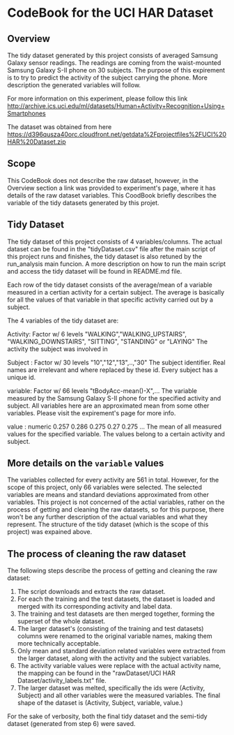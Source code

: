 # CodeBook for the UCI HAR Dataset

## Overview
The tidy dataset generated by this project consists of averaged Samsung Galaxy sensor readings. The readings are coming from the waist-mounted Samsung Galaxy S-II phone on 30 subjects. The purpose of this expirement is to try to predict the activity of the subject carrying the phone. More description the generated variables will follow.

For more information on this experiment, please follow this link http://archive.ics.uci.edu/ml/datasets/Human+Activity+Recognition+Using+Smartphones

The dataset was obtained from here https://d396qusza40orc.cloudfront.net/getdata%2Fprojectfiles%2FUCI%20HAR%20Dataset.zip

## Scope
This CodeBook does not describe the raw dataset, however, in the Overview section a link was provided to experiment's page, where it has details of the raw dataset variables. This CoodBook briefly describes the variable of the tidy datasets generated by this projet.

## Tidy Dataset
The tidy dataset of this project consists of 4 variables/columns. The actual dataset can be found in the "tidyDataset.csv" file after the main script of this project runs and finishes, the tidy dataset is also retuned by the run_analysis main funcion. A more description on how to run the main script and access the tidy dataset will be found in README.md file.

Each row of the tidy dataset consists of the average/mean of a variable measured in a certian activity for a certain subject. The average is basically for all the values of that variable in that specific activity carried out by a subject.

The 4 variables of the tidy dataset are:

Activity: Factor w/ 6 levels "WALKING","WALKING_UPSTAIRS", "WALKING_DOWNSTAIRS", "SITTING", "STANDING" or "LAYING"
The activity the subject was involved in

Subject : Factor w/ 30 levels "10","12","13",..,"30"
The subject identifier. Real names are irrelevant and where replaced by these id. Every subject has a unique id.

variable: Factor w/ 66 levels "tBodyAcc-mean()-X",...
The variable measured by the Samsung Galaxy S-II phone for the specified activity and subject. All variables here are an approximated mean from some other variables. Please visit the expirement's page for more info.

value   : numeric  0.257 0.286 0.275 0.27 0.275 ...
The mean of all measured values for the specified variable. The values belong to a certain activity and subject.

## More details on the `variable` values
The variables collected for every activity are 561 in total. However, for the scope of this project, only 66 variables were selected. The selected variables are means and standard deviations approximated from other variables. This project is not concerned of the actial variables, rather on the process of getting and cleaning the raw datasets, so for this purpose, there won't be any further description of the actual variables and what they  represent. The structure of the tidy dataset (which is the scope of this project) was expained above.

## The process of cleaning the raw dataset
The following steps describe the process of getting and cleaning the raw dataset:

1. The script downloads and extracts the raw dataset.
2. For each the training and the test datasets, the dataset is loaded and merged with its corresponding activity and label data.
3. The training and test datasets are then merged together, forming the superset of the whole dataset.
4. The larger dataset's (consisting of the training and test datasets) columns were renamed to the original variable names, making them more technically acceptable.
5. Only mean and standard deviation related variables were extracted from the larger dataset, along with the activity and the subject variables.
6. The activity variable values were replace with the actual activity name, the mapping can be found in the "rawDataset/UCI HAR Dataset/activity_labels.txt" file.
7. The larger dataset was melted, specifically the ids were (Activity, Subject) and all other variables were the measured variables. The final shape of the dataset is (Activity, Subject, variable, value.)

For the sake of verbosity, both the final tidy dataset and the semi-tidy dataset (generated from step 6) were saved.
